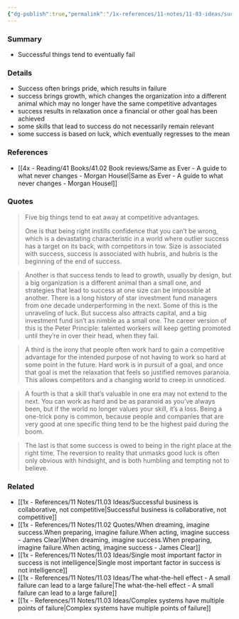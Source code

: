 ```yaml
---
{"dg-publish":true,"permalink":"/1x-references/11-notes/11-03-ideas/success-seeds-failure-which-in-turn-sows-the-seeds-for-success/","title":"Success seeds failure, which in turn sows the seeds for success","created":"2025-07-12T21:36:47.541+03:00","updated":"2025-07-12T22:29:30.163+03:00"}
---
```



### Summary
- Successful things tend to eventually fail

### Details
- Success often brings pride, which results in failure
- success brings growth, which changes the organization into a different animal which may no longer have the same competitive advantages
- success results in relaxation once a financial or other goal has been achieved
- some skills that lead to success do not necessarily remain relevant
- some success is based on luck, which eventually regresses to the mean

### References
- [[4x - Reading/41 Books/41.02 Book reviews/Same as Ever - A guide to what never changes - Morgan Housel\|Same as Ever - A guide to what never changes - Morgan Housel]]

### Quotes
> Five big things tend to eat away at competitive advantages.
> 
> One is that being right instills confidence that you can’t be wrong, which is a devastating characteristic in a world where outlier success has a target on its back, with competitors in tow. Size is associated with success, success is associated with hubris, and hubris is the beginning of the end of success.

> Another is that success tends to lead to growth, usually by design, but a big organization is a different animal than a small one, and strategies that lead to success at one size can be impossible at another. There is a long history of star investment fund managers from one decade underperforming in the next. Some of this is the unraveling of luck. But success also attracts capital, and a big investment fund isn’t as nimble as a small one. The career version of this is the Peter Principle: talented workers will keep getting promoted until they’re in over their head, when they fail.

> A third is the irony that people often work hard to gain a competitive advantage for the intended purpose of not having to work so hard at some point in the future. Hard work is in pursuit of a goal, and once that goal is met the relaxation that feels so justified removes paranoia. This allows competitors and a changing world to creep in unnoticed.

> A fourth is that a skill that’s valuable in one era may not extend to the next. You can work as hard and be as paranoid as you’ve always been, but if the world no longer values your skill, it’s a loss. Being a one-trick pony is common, because people and companies that are very good at one specific thing tend to be the highest paid during the boom.

> The last is that some success is owed to being in the right place at the right time. The reversion to reality that unmasks good luck is often only obvious with hindsight, and is both humbling and tempting not to believe.


### Related
- [[1x - References/11 Notes/11.03 Ideas/Successful business is collaborative, not competitive\|Successful business is collaborative, not competitive]]
- [[1x - References/11 Notes/11.02 Quotes/When dreaming, imagine success.When preparing, imagine failure.When acting, imagine success - James Clear\|When dreaming, imagine success.When preparing, imagine failure.When acting, imagine success - James Clear]]
- [[1x - References/11 Notes/11.03 Ideas/Single most important factor in success is not intelligence\|Single most important factor in success is not intelligence]]
- [[1x - References/11 Notes/11.03 Ideas/The what-the-hell effect - A small failure can lead to a large failure\|The what-the-hell effect - A small failure can lead to a large failure]]
- [[1x - References/11 Notes/11.03 Ideas/Complex systems have multiple points of failure\|Complex systems have multiple points of failure]]